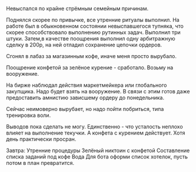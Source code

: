 Невыспался по крайне стрёмным семейным причинам.

Поднялся скорее по привычке, все утренние ритуалы выполнил.
На работе был в обыкновенном состоянии невыспавшегося тупняка, что скорее способствовало выполнению рутинных задач. Выполнил три штуки. Затем,в качестве поощрения выполнил одну арбитражную сделку в 200р, на ней отладил сохранение цепочки ордеров.

Сгонял в лабаз за магазинным кофе, иначе меня просто вырубало.

Поощрение конфетой за зелёное курение - сработало. Возьму на вооружение.

На бирже наблюдал действия маркетмейкера или глобального закупщика. Надо будет взять на вооружение. В связи с этим готов даже предоставить амнистию зависшему ордеру до понедельника.

Сейчас неимоверно вырубает, но надо пойти побриться, типа тренировка воли.

Выводов пока сделать не могу. Единственно - что усталость неплохо влияет на выполнение текучки. А конфета с курением действует. Хотя день практически просран.

Завтра:
Утренние процедуры
Зелёный никтоин с конфетой
Составление списка заданий под кофе
Вода
Для бота оформи список хотелок, пусть потом в план превратится.